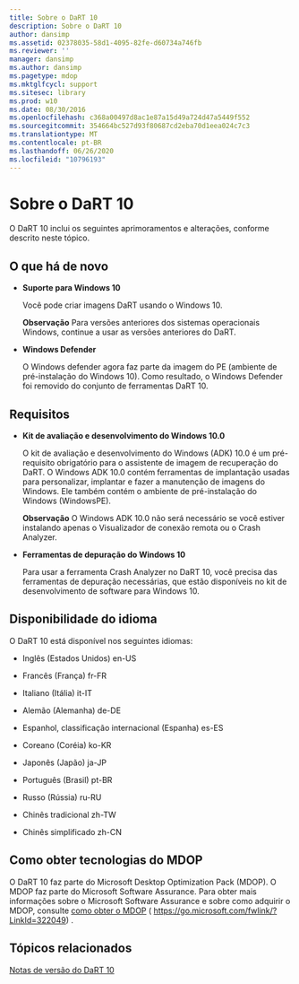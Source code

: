 ```yaml
---
title: Sobre o DaRT 10
description: Sobre o DaRT 10
author: dansimp
ms.assetid: 02378035-58d1-4095-82fe-d60734a746fb
ms.reviewer: ''
manager: dansimp
ms.author: dansimp
ms.pagetype: mdop
ms.mktglfcycl: support
ms.sitesec: library
ms.prod: w10
ms.date: 08/30/2016
ms.openlocfilehash: c368a00497d8ac1e87a15d49a724d47a5449f552
ms.sourcegitcommit: 354664bc527d93f80687cd2eba70d1eea024c7c3
ms.translationtype: MT
ms.contentlocale: pt-BR
ms.lasthandoff: 06/26/2020
ms.locfileid: "10796193"
---
```

# Sobre o DaRT 10


O DaRT 10 inclui os seguintes aprimoramentos e alterações, conforme descrito neste tópico.

## <a href="" id="what-s-new"></a>O que há de novo


-   **Suporte para Windows 10**

    Você pode criar imagens DaRT usando o Windows 10.

    **Observação**  Para versões anteriores dos sistemas operacionais Windows, continue a usar as versões anteriores do DaRT.

     

-   **Windows Defender**

    O Windows defender agora faz parte da imagem do PE (ambiente de pré-instalação do Windows 10). Como resultado, o Windows Defender foi removido do conjunto de ferramentas DaRT 10.

## Requisitos


-   **Kit de avaliação e desenvolvimento do Windows 10.0**

    O kit de avaliação e desenvolvimento do Windows (ADK) 10.0 é um pré-requisito obrigatório para o assistente de imagem de recuperação do DaRT. O Windows ADK 10.0 contém ferramentas de implantação usadas para personalizar, implantar e fazer a manutenção de imagens do Windows. Ele também contém o ambiente de pré-instalação do Windows (WindowsPE).

    **Observação**  O Windows ADK 10.0 não será necessário se você estiver instalando apenas o Visualizador de conexão remota ou o Crash Analyzer.

     

-   **Ferramentas de depuração do Windows 10**

    Para usar a ferramenta Crash Analyzer no DaRT 10, você precisa das ferramentas de depuração necessárias, que estão disponíveis no kit de desenvolvimento de software para Windows 10.

## Disponibilidade do idioma


O DaRT 10 está disponível nos seguintes idiomas:

-   Inglês (Estados Unidos) en-US

-   Francês (França) fr-FR

-   Italiano (Itália) it-IT

-   Alemão (Alemanha) de-DE

-   Espanhol, classificação internacional (Espanha) es-ES

-   Coreano (Coréia) ko-KR

-   Japonês (Japão) ja-JP

-   Português (Brasil) pt-BR

-   Russo (Rússia) ru-RU

-   Chinês tradicional zh-TW

-   Chinês simplificado zh-CN

## Como obter tecnologias do MDOP


O DaRT 10 faz parte do Microsoft Desktop Optimization Pack (MDOP). O MDOP faz parte do Microsoft Software Assurance. Para obter mais informações sobre o Microsoft Software Assurance e sobre como adquirir o MDOP, consulte [como obter o MDOP](https://go.microsoft.com/fwlink/?LinkId=322049) ( https://go.microsoft.com/fwlink/?LinkId=322049) .

## Tópicos relacionados


[Notas de versão do DaRT 10](release-notes-for-dart-10.md)

 

 





